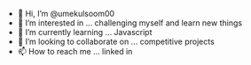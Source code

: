- 👋 Hi, I’m @umekulsoom00
- 👀 I’m interested in ... challenging myself and learn new things
- 🌱 I’m currently learning ... Javascript
- 💞️ I’m looking to collaborate on ... competitive projects
- 📫 How to reach me ... linked in

<!---
umekulsoom00/umekulsoom00 is a ✨ special ✨ repository because its `README.md` (this file) appears on your GitHub profile.
You can click the Preview link to take a look at your changes.
--->
